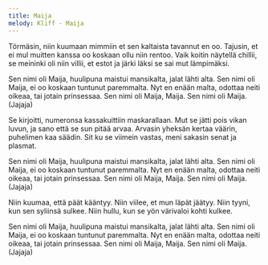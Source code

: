 ```yaml
---
title: Maija
melody: Kliff - Maija
---
```


Törmäsin, niin kuumaan mimmiin et sen kaltaista tavannut en oo.
Tajusin, et ei mul muitten kanssa oo koskaan ollu niin rentoo.
Vaik koitin näytellä chillii, se meininki oli niin villii,
et estot ja järki läksi se sai mut lämpimäksi.

Sen nimi oli Maija, huulipuna maistui mansikalta, jalat lähti alta.
Sen nimi oli Maija, ei oo koskaan tuntunut paremmalta.
Nyt en enään malta, odottaa neiti oikeaa, tai jotain prinsessaa.
Sen nimi oli Maija, Maija. Sen nimi oli Maija. (Jajaja)

Se kirjoitti, numeronsa kassakuittiin maskarallaan.
Mut se jätti pois vikan luvun, ja sano että se sun pitää arvaa.
Arvasin yheksän kertaa väärin, puhelimen kaa säädin.
Sit ku se viimein vastas, meni sakasin senat ja plasmat.

Sen nimi oli Maija, huulipuna maistui mansikalta, jalat lähti alta.
Sen nimi oli Maija, ei oo koskaan tuntunut paremmalta.
Nyt en enään malta, odottaa neiti oikeaa, tai jotain prinsessaa.
Sen nimi oli Maija, Maija. Sen nimi oli Maija. (Jajaja)

Niin kuumaa, että päät kääntyy.
Niin viilee, et mun läpät jäätyy.
Niin tyyni, kun sen syliinsä sulkee.
Niin hullu, kun se yön värivaloi kohti kulkee.

Sen nimi oli Maija, huulipuna maistui mansikalta, jalat lähti alta.
Sen nimi oli Maija, ei oo koskaan tuntunut paremmalta.
Nyt en enään malta, odottaa neiti oikeaa, tai jotain prinsessaa.
Sen nimi oli Maija, Maija. Sen nimi oli Maija. (Jajaja)
